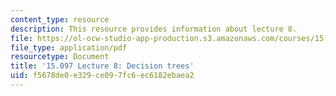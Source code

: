 ```yaml
---
content_type: resource
description: This resource provides information about lecture 8.
file: https://ol-ocw-studio-app-production.s3.amazonaws.com/courses/15-097-prediction-machine-learning-and-statistics-spring-2012/f5678de0e329ce097fc6ec6182ebaea2_MIT15_097S12_lec08.pdf
file_type: application/pdf
resourcetype: Document
title: '15.097 Lecture 8: Decision trees'
uid: f5678de0-e329-ce09-7fc6-ec6182ebaea2
---
```

